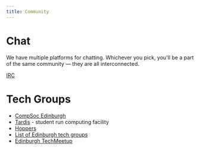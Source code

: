 ```yaml
---
title: Community
---
```


# Chat

We have multiple platforms for chatting. Whichever you pick, you'll be a part of the same community — they are all interconnected.

<a href="http://comp-soc.com/irc" class="btn">IRC</a>

# Tech Groups

- [CompSoc Edinburgh](http://comp-soc.com/)
- [Tardis](http://tardis.ed.ac.uk) - student run computing facility
- [Hoppers](http://hoppers.inf.ed.ac.uk)
- [List of Edinburgh tech groups](http://edinburgh2.com/)
- [Edinburgh TechMeetup](http://techmeetup.co.uk/)
